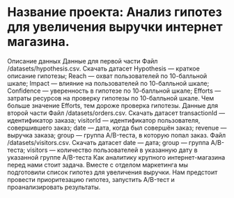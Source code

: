 # Название проекта: Анализ гипотез для увеличения выручки интернет магазина.
Описание данных
Данные для первой части
Файл /datasets/hypothesis.csv. Скачать датасет
Hypothesis — краткое описание гипотезы;
Reach — охват пользователей по 10-балльной шкале;
Impact — влияние на пользователей по 10-балльной шкале;
Confidence — уверенность в гипотезе по 10-балльной шкале;
Efforts — затраты ресурсов на проверку гипотезы по 10-балльной шкале. Чем больше значение Efforts, тем дороже проверка гипотезы.
Данные для второй части
Файл /datasets/orders.csv. Скачать датасет
transactionId — идентификатор заказа;
visitorId — идентификатор пользователя, совершившего заказ;
date — дата, когда был совершён заказ;
revenue — выручка заказа;
group — группа A/B-теста, в которую попал заказ.
Файл /datasets/visitors.csv. Скачать датасет
date — дата;
group — группа A/B-теста;
visitors — количество пользователей в указанную дату в указанной группе A/B-теста
Как аналитику крупного интернет-магазина перед нами стоит задача. Вместе с отделом маркетинга мы подготовили список гипотез для увеличения выручки. Нам предстоит провести приоритезацию гипотез, запустить A/B-тест и проанализировать результаты.